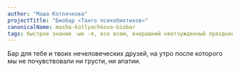 ```yaml
---
author: "Маша Котлячкова"
projectTitle: "Биобар «Танго психобиотиков»"
canonicalName: masha-kotlyachkova-biobar
tags: быстрое знание -ые -я, все всем, вчерашний неотчужденный праздник, дача, желание, практики самих себя, спортивный интерес, практика маленьких движений, extensions, фармахореография, санаторий
---
```

Бар для тебя и твоих нечеловеческих друзей, на утро после которого мы не почувствовали ни грусти, ни апатии.
